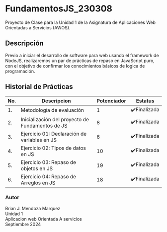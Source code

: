 # FundamentosJS_230308
Proyecto de Clase para la Unidad 1 de la Asignatura de Aplicaciones Web Orientadas a Servicios (AWOS).


## Descripción
Previo a iniciar el desarrollo de software para web usando el framework de NodeJS, realizaremos un par de prácticas de repaso en JavaScript puro, con el objetivo de confirmar los conocimientos básicos de logica de programación.

## Historial de Prácticas

|   No.|Descripcion|Potenciador|Estatus|
|--|--|--|--|
|1.|Metodología de evaluación| 1|✔️Finalizada|
|2.|Inicialización del proyecto de Fundamentos de JS|8|✔️Finalizada|
|3.|Ejercicio 01: Declaración de variables en JS|6|✔️Finalizada|
|4.|Ejercicio 02: Tipos de datos en JS|10|✔️Finalizada|
|5.|Ejercicio 03: Repaso de objetos en JS|19|✔️Finalizada|
|6.|Ejercicio 04: Repaso de Arreglos en JS|18|✔️Finalizada|


### Autor 
Brian J. Mendoza Marquez <br>
Unidad 1 <br>
Aplicacion web Orientada A servicios<br>
Septiembre 2024<br>

